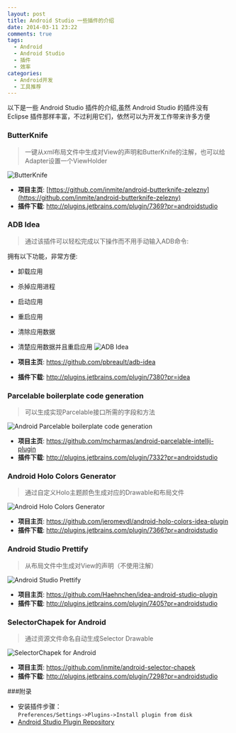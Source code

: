 ```yaml
---
layout: post
title: Android Studio 一些插件的介绍
date: 2014-03-11 23:22
comments: true
tags:
  - Android
  - Android Studio
  - 插件
  - 效率
categories:
  - Android开发
  - 工具推荐
---
```


以下是一些 Android Studio 插件的介绍,虽然 Android Studio 的插件没有 Eclipse 插件那样丰富，不过利用它们，依然可以为开发工作带来许多方便   
<!--more-->

### ButterKnife
  > 一键从xml布局文件中生成对View的声明和ButterKnife的注解，也可以给Adapter设置一个ViewHolder
  
  ![ButterKnife](https://github.com/inmite/android-butterknife-zelezny/raw/master/img/zelezny_animated.gif)
 - __项目主页__: [https://github.com/inmite/android-butterknife-zelezny](https://github.com/inmite/android-butterknife-zelezny)
 - __插件下载__: http://plugins.jetbrains.com/plugin/7369?pr=androidstudio

### ADB Idea
  > 通过该插件可以轻松完成以下操作而不用手动输入ADB命令:
  
 拥有以下功能，非常方便: 
 - 卸载应用
 - 杀掉应用进程
 - 启动应用
 - 重启应用
 - 清除应用数据
 - 清楚应用数据并且重启应用
 ![ADB Idea](https://github.com/pbreault/adb-idea/raw/master/website/find_actions.png)
 
 - __项目主页__: https://github.com/pbreault/adb-idea
 - __插件下载__: http://plugins.jetbrains.com/plugin/7380?pr=idea


### Parcelable boilerplate code generation
 > 可以生成实现Parcelable接口所需的字段和方法
 
 ![Android Parcelable boilerplate code generation](https://github.com/mcharmas/android-parcelable-intellij-plugin/raw/master/screenshot.png)

 - __项目主页__: https://github.com/mcharmas/android-parcelable-intellij-plugin
 - __插件下载__: http://plugins.jetbrains.com/plugin/7332?pr=androidstudio
 
### Android Holo Colors Generator
 > 通过自定义Holo主题颜色生成对应的Drawable和布局文件
        
 ![Android Holo Colors Generator](http://plugins.jetbrains.com/files/7366/screenshot_14379.png)    
 - __项目主页__: https://github.com/jeromevdl/android-holo-colors-idea-plugin
 - __插件下载__: http://plugins.jetbrains.com/plugin/7366?pr=androidstudio
 
### Android Studio Prettify
 > 从布局文件中生成对View的声明（不使用注解）
 
  ![Android Studio Prettify](http://plugins.jetbrains.com/files/7405/screenshot_14418.png)
 - __项目主页__: https://github.com/Haehnchen/idea-android-studio-plugin
 - __插件下载__: http://plugins.jetbrains.com/plugin/7405?pr=androidstudio
  
### SelectorChapek for Android
 > 通过资源文件命名自动生成Selector Drawable
 
 ![SelectorChapek for Android](http://plugins.jetbrains.com/files/7298/screenshot_14292.png)
 - __项目主页__: https://github.com/inmite/android-selector-chapek
 - __插件下载__: http://plugins.jetbrains.com/plugin/7298?pr=androidstudio

###附录
 - 安装插件步骤：  
	`Preferences/Settings->Plugins->Install plugin from disk`
 - [Android Studio Plugin Repository](http://plugins.jetbrains.com/?androidstudio)
